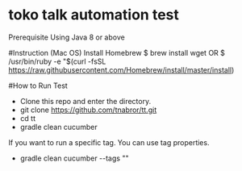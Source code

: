 # toko talk automation test

Prerequisite
Using Java 8 or above

#Instruction (Mac OS)
Install Homebrew
$ brew install wget   OR   $ /usr/bin/ruby -e "$(curl -fsSL https://raw.githubusercontent.com/Homebrew/install/master/install)

#How to Run Test
- Clone this repo and enter the directory.
- git clone https://github.com/tnabror/tt.git
- cd tt
- gradle clean cucumber

If you want to run a specific tag. You can use tag properties.
- gradle clean cucumber --tags "<tagname>"
